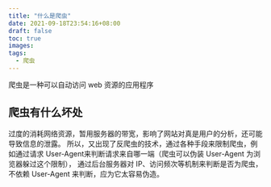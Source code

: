 ```yaml
---
title: "什么是爬虫"
date: 2021-09-18T23:54:16+08:00
draft: false
toc: true
images:
tags: 
  - 爬虫
---
```


爬虫是一种可以自动访问 web 资源的应用程序

## 爬虫有什么坏处
过度的消耗网络资源，暂用服务器的带宽，影响了网站对真是用户的分析，还可能导致信息的泄露。
所以，又出现了反爬虫的技术，通过各种手段来限制爬虫，例如通过请求 User-Agent来判断请求来自哪一端（爬虫可以伪装 User-Agent 为浏览器躲过这个限制），
通过后台服务器对 IP、访问频次等机制来判断是否为爬虫，不依赖 User-Agent 来判断，应为它太容易伪造。


